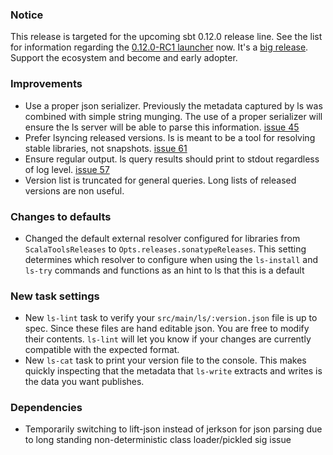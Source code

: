 ### Notice

This release is targeted for the upcoming sbt 0.12.0 release line. See the list for information regarding the [0.12.0-RC1 launcher](https://groups.google.com/forum/#!topic/simple-build-tool/eAGOACDH59E) now. It's a [big release](https://github.com/harrah/xsbt/wiki/ChangeSummary_0.12.0). Support the ecosystem and become and early adopter.

### Improvements

* Use a proper json serializer. Previously the metadata captured by ls was combined with simple string munging. The use of a proper serializer will ensure the ls server will be able to parse this information. [issue 45](https://github.com/softprops/ls/issues/45)
* Prefer lsyncing released versions. ls is meant to be a tool for resolving stable libraries, not snapshots. [issue 61](https://github.com/softprops/ls/issues/61)
* Ensure regular output. ls query results should print to stdout regardless of log level. [issue 57](https://github.com/softprops/ls/issues/57)
* Version list is truncated for general queries. Long lists of released versions are non useful.

### Changes to defaults

* Changed the default external resolver configured for libraries from `ScalaToolsReleases` to `Opts.releases.sonatypeReleases`. This setting determines which resolver to configure when using the `ls-install` and `ls-try` commands and functions as an hint to ls that this is a default

### New task settings

* New `ls-lint` task to verify your `src/main/ls/:version.json` file is up to spec. Since these files are hand editable json. You are free to modify their contents. `ls-lint` will let you know if your changes are currently compatible with the expected format.
* New `ls-cat` task to print your version file to the console. This makes quickly inspecting that the metadata that `ls-write` extracts and writes is the data you want publishes.

### Dependencies

* Temporarily switching to lift-json instead of jerkson for json parsing due to long standing non-deterministic class loader/pickled sig issue 


